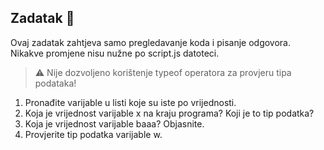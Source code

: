 ## Zadatak 📝

Ovaj zadatak zahtjeva samo pregledavanje koda i pisanje odgovora. 
Nikakve promjene nisu nužne po script.js datoteci.

> ⚠️ Nije dozvoljeno korištenje typeof operatora za provjeru tipa podataka!

1. Pronađite varijable u listi koje su iste po vrijednosti.
2. Koja je vrijednost varijable x na kraju programa? Koji je to tip podatka?
3. Koja je vrijednost varijable baaa? Objasnite.
4. Provjerite tip podatka varijable w.

